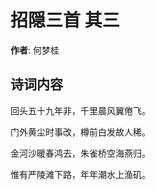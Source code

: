 # 招隠三首  其三

**作者**: 何梦桂

## 诗词内容

回头五十九年非，千里晨风翼倦飞。

门外黄尘时事改，樽前白发故人稀。

金河沙暖春鸿去，朱雀桥空海燕归。

惟有严陵滩下路，年年潮水上渔矶。

